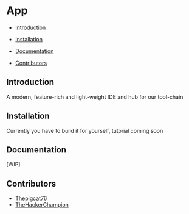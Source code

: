 # App

- [Introduction](#introduction)

- [Installation](#installation)

- [Documentation](#documentation)

- [Contributors](#contributors)

## Introduction

A modern, feature-rich and light-weight IDE and hub for our tool-chain

## Installation

Currently you have to build it for yourself, tutorial coming soon

## Documentation

[WIP]

## Contributors

- [Thepigcat76](https://github.com/Thepigcat76)
- [TheHackerChampion](https://github.com/TheHackerChampion)
